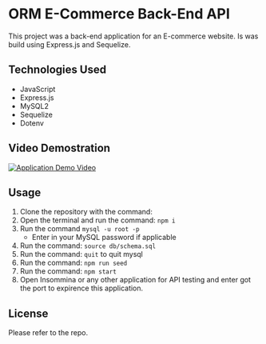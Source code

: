 # ORM E-Commerce Back-End API

This project was a back-end application for an E-commerce website. Is was build using Express.js and Sequelize.

## Technologies Used
* JavaScript
* Express.js
* MySQL2
* Sequelize 
* Dotenv

## Video Demostration
[![Application Demo Video](https://img.youtube.com/vi/yuOuls2hpRI/maxresdefault.jpg)](https://youtu.be/yuOuls2hpRI)


## Usage
1. Clone the repository with the command: ``` ```
2. Open the terminal and run the command: ```npm i```
3. Run the command ```mysql -u root -p```
    * Enter in your MySQL password if applicable
4. Run the command: ```source db/schema.sql```
5. Run the command: ```quit``` to quit mysql
6. Run the command: ```npm run seed```
7. Run the command: ```npm start```
8. Open Insommina or any other application for API testing and enter got the port to expirence this application.

## License

Please refer to the repo.

